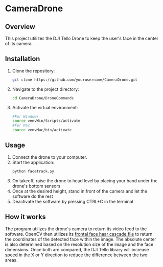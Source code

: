 # CameraDrone

## Overview
This project utilizes the DJI Tello Drone to keep the user's face in the center of its camera

## Installation
1. Clone the repository:
    ```bash
    git clone https://github.com/yourusername/CameraDrone.git
    ```
2. Navigate to the project directory:
    ```bash
    cd CameraDrone/DroneCommands
    ```
3. Activate the virtual environment:
    ```bash
    #For Windows
    source venvWin/Scripts/activate
    #For Mac
    source venvMac/bin/activate 
    ```

## Usage
1. Connect the drone to your computer.
2. Start the application:
    ```bash
    python facetrack.py
    ```
3. On takeoff, raise the drone to head level by placing your hand under the drone's bottom sensors
4. Once at the desired height, stand in front of the camera and let the software do the rest
5. Deactivate the software by pressing CTRL+C in the terminal

## How it works
The program utilizes the drone's camera to return its video feed to the software. OpenCV then utilizes its [frontal face haar cascade file](https://github.com/kipr/opencv/blob/master/data/haarcascades/haarcascade_frontalface_default.xml) to return the coordinates of the detected face within the image. The absolute center is also determined based on the resolution size of the image and the face dimensions. Once both are compared, the DJI Tello library will increase speed in the X or Y direction to reduce the difference between the two areas.
